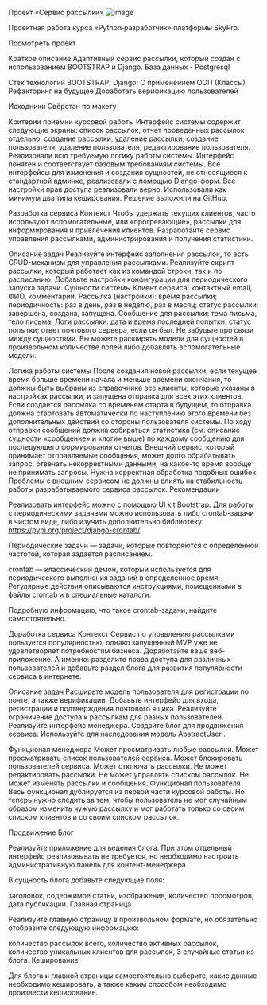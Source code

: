 Проект «Сервис рассылки»
![image](https://github.com/Fl1up/home_work_drf/assets/127086954/efe66873-f90f-4a73-87ca-0e3e82404d62)

Проектная работа курса «Python‑разработчик» платформы SkyPro.

Посмотреть проект

Краткое описание
Адаптивный сервис рассылки, который создан с использованием BOOTSTRAP и Django.
База данных - Postgresql

Стек технологий
BOOTSTRAP;
Django;
С применением
ООП (Классы)
Рефакторинг на будущее
Доработать верификацию пользователей

Исходники
Свёрстан по макету

Критерии приемки курсовой работы Интерфейс системы содержит следующие экраны: список рассылок, отчет проведенных рассылок отдельно, создание рассылки, удаление рассылки, создание пользователя, удаление пользователя, редактирование пользователя. Реализовали всю требуемую логику работы системы. Интерфейс понятен и соответствует базовым требованиям системы. Все интерфейсы для изменения и создания сущностей, не относящиеся к стандартной админке, реализовали с помощью Django-форм. Все настройки прав доступа реализовали верно. Использовали как минимум два типа кеширования. Решение выложили на GitHub.

Разработка сервиса Контекст Чтобы удержать текущих клиентов, часто используют вспомогательные, или «прогревающие», рассылки для информирования и привлечения клиентов.
Разработайте сервис управления рассылками, администрирования и получения статистики.

Описание задач Реализуйте интерфейс заполнения рассылок, то есть CRUD-механизм для управления рассылками. Реализуйте скрипт рассылки, который работает как из командой строки, так и по расписанию. Добавьте настройки конфигурации для периодического запуска задачи. Сущности системы Клиент сервиса: контактный email, ФИО, комментарий. Рассылка (настройки): время рассылки; периодичность: раз в день, раз в неделю, раз в месяц; статус рассылки: завершена, создана, запущена. Сообщение для рассылки: тема письма, тело письма. Логи рассылки: дата и время последней попытки; статус попытки; ответ почтового сервера, если он был. Не забудьте про связи между сущностями. Вы можете расширять модели для сущностей в произвольном количестве полей либо добавлять вспомогательные модели.

Логика работы системы После создания новой рассылки, если текущее время больше времени начала и меньше времени окончания, то должны быть выбраны из справочника все клиенты, которые указаны в настройках рассылки, и запущена отправка для всех этих клиентов. Если создается рассылка со временем старта в будущем, то отправка должна стартовать автоматически по наступлению этого времени без дополнительных действий со стороны пользователя системы. По ходу отправки сообщений должна собираться статистика (см. описание сущности «сообщение» и «логи» выше) по каждому сообщению для последующего формирования отчетов. Внешний сервис, который принимает отправляемые сообщения, может долго обрабатывать запрос, отвечать некорректными данными, на какое-то время вообще не принимать запросы. Нужна корректная обработка подобных ошибок. Проблемы с внешним сервисом не должны влиять на стабильность работы разрабатываемого сервиса рассылок. ‍Рекомендации

Реализовать интерфейс можно с помощью UI kit Bootstrap. Для работы с периодическими задачами можно использовать либо crontab-задачи в чистом виде, либо изучить дополнительно библиотеку: https://pypi.org/project/django-crontab/

‍Периодические задачи — задачи, которые повторяются с определенной частотой, которая задается расписанием.

‍crontab — классический демон, который используется для периодического выполнения заданий в определенное время. Регулярные действия описываются инструкциями, помещенными в файлы crontab и в специальные каталоги.

Подробную информацию, что такое crontab-задачи, найдите самостоятельно.

Доработка сервиса Контекст Сервис по управлению рассылками пользуется популярностью, однако запущенный MVP уже не удовлетворяет потребностям бизнеса.
Доработайте ваше веб-приложение. А именно: разделите права доступа для различных пользователей и добавьте раздел блога для развития популярности сервиса в интернете.

Описание задач Расширьте модель пользователя для регистрации по почте, а также верификации. Добавьте интерфейс для входа, регистрации и подтверждения почтового ящика. Реализуйте ограничение доступа к рассылкам для разных пользователей. Реализуйте интерфейс менеджера. Создайте блог для продвижения сервиса. Используйте для наследования модель AbstractUser .

Функционал менеджера Может просматривать любые рассылки. Может просматривать список пользователей сервиса. Может блокировать пользователей сервиса. Может отключать рассылки. Не может редактировать рассылки. Не может управлять списком рассылок. Не может изменять рассылки и сообщения. Функционал пользователя Весь функционал дублируется из первой части курсовой работы. Но теперь нужно следить за тем, чтобы пользователь не мог случайным образом изменить чужую рассылку и мог работать только со своим списком клиентов и со своим списком рассылок.

Продвижение Блог

Реализуйте приложение для ведения блога. При этом отдельный интерфейс реализовывать не требуется, но необходимо настроить административную панель для контент-менеджера.

В сущность блога добавьте следующие поля:

заголовок, содержимое статьи, изображение, количество просмотров, дата публикации. Главная страница

Реализуйте главную страницу в произвольном формате, но обязательно отобразите следующую информацию:

количество рассылок всего, количество активных рассылок, количество уникальных клиентов для рассылок, 3 случайные статьи из блога. Кеширование

Для блога и главной страницы самостоятельно выберите, какие данные необходимо кешировать, а также каким способом необходимо произвести кеширование.
